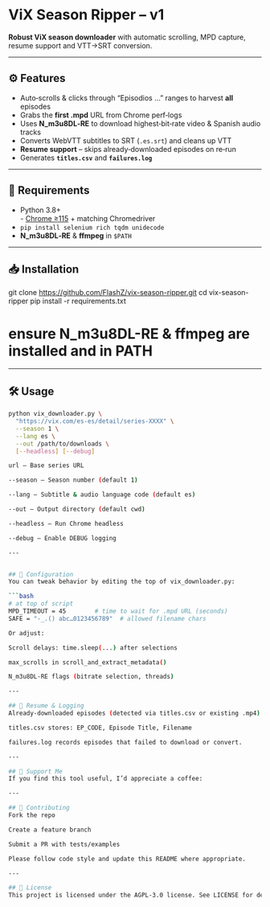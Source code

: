 # ViX Season Ripper – v1

**Robust ViX season downloader** with automatic scrolling, MPD capture, resume support and VTT→SRT conversion.

---

## ⚙️ Features

- Auto‑scrolls & clicks through “Episodios …” ranges to harvest **all** episodes  
- Grabs the **first .mpd** URL from Chrome perf‑logs  
- Uses **N_m3u8DL‑RE** to download highest‑bit‑rate video & Spanish audio tracks  
- Converts WebVTT subtitles to SRT (`.es.srt`) and cleans up VTT  
- **Resume support** – skips already‑downloaded episodes on re‑run  
- Generates **`titles.csv`** and **`failures.log`**  

---

## 🚀 Requirements

- Python 3.8+  
- [Chrome ≥115](https://www.google.com/chrome/) + matching Chromedriver  
- `pip install selenium rich tqdm unidecode`  
- **N_m3u8DL‑RE** & **ffmpeg** in `$PATH`  

---

## 📥 Installation


git clone https://github.com/FlashZ/vix-season-ripper.git
cd vix-season-ripper
pip install -r requirements.txt
# ensure N_m3u8DL-RE & ffmpeg are installed and in PATH

---

## 🛠️ Usage

```bash
python vix_downloader.py \
  "https://vix.com/es-es/detail/series-XXXX" \
  --season 1 \
  --lang es \
  --out /path/to/downloads \
  [--headless] [--debug]

url – Base series URL

--season – Season number (default 1)

--lang – Subtitle & audio language code (default es)

--out – Output directory (default cwd)

--headless – Run Chrome headless

--debug – Enable DEBUG logging

---


## 📝 Configuration
You can tweak behavior by editing the top of vix_downloader.py:

```bash
# at top of script
MPD_TIMEOUT = 45        # time to wait for .mpd URL (seconds)
SAFE = "-_.() abc…0123456789"  # allowed filename chars

Or adjust:

Scroll delays: time.sleep(...) after selections

max_scrolls in scroll_and_extract_metadata()

N_m3u8DL-RE flags (bitrate selection, threads)

---

## 🔄 Resume & Logging
Already‑downloaded episodes (detected via titles.csv or existing .mp4) are skipped on re‑run.

titles.csv stores: EP_CODE, Episode Title, Filename

failures.log records episodes that failed to download or convert.

---

## 🙌 Support Me
If you find this tool useful, I’d appreciate a coffee:

---

## 🤝 Contributing
Fork the repo

Create a feature branch

Submit a PR with tests/examples

Please follow code style and update this README where appropriate.

---

## 📜 License
This project is licensed under the AGPL‑3.0 license. See LICENSE for details.

